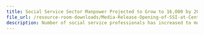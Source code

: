 ```yaml
---
title: Social Service Sector Manpower Projected to Grow to 16,000 by 2019 Due to Evolving Social Needs
file_url: /resource-room-downloads/Media-Release-Opening-of-SSI-at-Central-Plaza-(12-Apr).pdf
description: Number of social service professionals has increased to more than 50% over past 10 years. NCSS builds capacity and capability through a holistic approach of attracting, developing and retaining talent.
---
```

